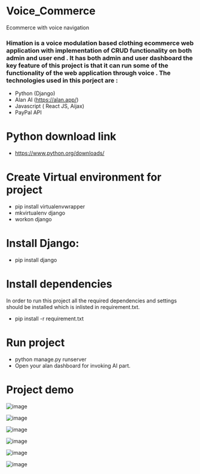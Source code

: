# Voice_Commerce
Ecommerce with voice navigation
<h3> Himation is a  voice modulation based clothing ecommerce web application with implementation of CRUD functionality on both admin and user end . It has both admin and user dashboard 
the key feature of this project is that it can run some of the functionality of the web application through voice . The technologies used in this porject are :</H3>

* Python (Django) 
* Alan AI (https://alan.app/)
* Javascript ( React JS,  Aijax)
* PayPal API


# Python download link 
* https://www.python.org/downloads/

# Create Virtual environment for project
* pip install virtualenvwrapper
* mkvirtualenv django
* workon django

# Install Django:
* pip install django

# Install dependencies 
In order to run this project all the required dependencies and settings should be installed which is inlisted in requirement.txt.
* pip install -r requirement.txt

# Run project 
* python manage.py runserver
* Open your alan dashboard for invoking AI part.
# Project demo
![image](https://user-images.githubusercontent.com/81900908/169335735-f247fb7b-0342-4562-8f64-59a1a9dd46c2.png)

![image](https://user-images.githubusercontent.com/81900908/169335679-7a8af3ec-ac29-42e3-8c00-48ac052e25aa.png)

![image](https://user-images.githubusercontent.com/81900908/169335980-dcaedc21-61de-4b3a-bbab-28a80c9f39d4.png)


![image](https://user-images.githubusercontent.com/81900908/169336051-b3efa0dc-029d-4a1a-a81b-92ab6ef649c4.png)

![image](https://user-images.githubusercontent.com/81900908/169336143-5c50fc41-015e-41e9-9745-f90c4b18cd1c.png)

![image](https://user-images.githubusercontent.com/81900908/169336192-10741a79-a24b-49b0-9fde-9fa96bbbe541.png)



